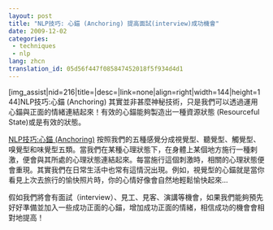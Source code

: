 ```yaml
---
layout: post
title: "NLP技巧: 心錨 (Anchoring) 提高面試(interview)成功機會"
date: 2009-12-02
categories:
 - techniques
 - nlp
lang: zhcn
translation_id: 05d56f447f085847452018f5f934d4d1
---
```

<!--break-->
<p>[img_assist|nid=216|title=|desc=|link=none|align=right|width=144|height=144]NLP技巧:心錨 (Anchoring) 其實並非甚麼神秘技術，只是我們可以透過運用心錨與正面的情緒連結起來！有效的心錨能夠製造出一種資源狀態 (Resourceful State)或是有效的狀態。<p/>

<p><a href="/articles/nlp/techniques/anchoring" target="_new">NLP技巧:心錨 (Anchoring)</a>
按照我們的五種感覺分成視覺型、聽覺型、觸覺型、嗅覺型和味覺型五類。當我們在某種心理狀態下，在身體上某個地方施行一種剌激，便會與其所處的心理狀態連結起來。每當施行這個刺激時，相關的心理狀態便會重現。其實我們在日常生活中也常有這情況出現。例如，視覺型的心錨就是當你看見上次去旅行的愉快照片時，你的心情好像會自然地輕鬆愉快起來...<p/>

<p>假如我們將會有面試（interview）、見工、見客、演講等機會，如果我們能夠預先好好準備並加入一些成功正面的心錨，增加成功正面的情緒，相信成功的機會會相對地提高！<p/>
